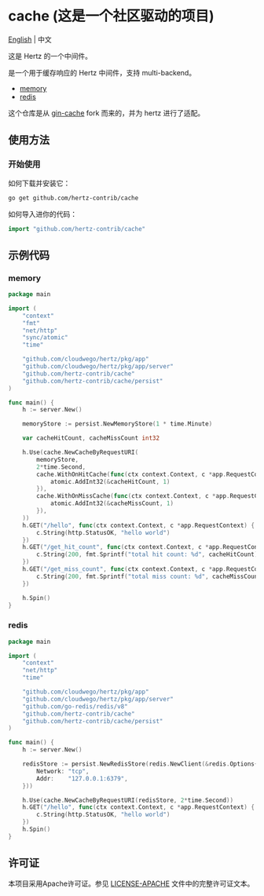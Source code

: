 # cache (这是一个社区驱动的项目)
[English](README.md) | 中文

这是 Hertz 的一个中间件。

是一个用于缓存响应的 Hertz 中间件，支持 multi-backend。

- [memory](#memory)
- [redis](#redis)

这个仓库是从 [gin-cache](https://github.com/chenyahui/gin-cache) fork 而来的，并为 hertz 进行了适配。

## 使用方法

### 开始使用

如何下载并安装它：

```bash
go get github.com/hertz-contrib/cache
```

如何导入进你的代码：

```go
import "github.com/hertz-contrib/cache"
```

## 示例代码

### memory

```go
package main

import (
    "context"
    "fmt"
    "net/http"
    "sync/atomic"
    "time"

    "github.com/cloudwego/hertz/pkg/app"
    "github.com/cloudwego/hertz/pkg/app/server"
    "github.com/hertz-contrib/cache"
    "github.com/hertz-contrib/cache/persist"
)

func main() {
    h := server.New()

    memoryStore := persist.NewMemoryStore(1 * time.Minute)

    var cacheHitCount, cacheMissCount int32

    h.Use(cache.NewCacheByRequestURI(
        memoryStore,
        2*time.Second,
        cache.WithOnHitCache(func(ctx context.Context, c *app.RequestContext) {
            atomic.AddInt32(&cacheHitCount, 1)
        }),
        cache.WithOnMissCache(func(ctx context.Context, c *app.RequestContext) {
            atomic.AddInt32(&cacheMissCount, 1)
        }),
    ))
    h.GET("/hello", func(ctx context.Context, c *app.RequestContext) {
        c.String(http.StatusOK, "hello world")
    })
    h.GET("/get_hit_count", func(ctx context.Context, c *app.RequestContext) {
        c.String(200, fmt.Sprintf("total hit count: %d", cacheHitCount))
    })
    h.GET("/get_miss_count", func(ctx context.Context, c *app.RequestContext) {
        c.String(200, fmt.Sprintf("total miss count: %d", cacheMissCount))
    })

    h.Spin()
}
```

### redis

```go
package main

import (
    "context"
    "net/http"
    "time"

    "github.com/cloudwego/hertz/pkg/app"
    "github.com/cloudwego/hertz/pkg/app/server"
    "github.com/go-redis/redis/v8"
    "github.com/hertz-contrib/cache"
    "github.com/hertz-contrib/cache/persist"
)

func main() {
    h := server.New()

    redisStore := persist.NewRedisStore(redis.NewClient(&redis.Options{
        Network: "tcp",
        Addr:    "127.0.0.1:6379",
    }))

    h.Use(cache.NewCacheByRequestURI(redisStore, 2*time.Second))
    h.GET("/hello", func(ctx context.Context, c *app.RequestContext) {
        c.String(http.StatusOK, "hello world")
    })
    h.Spin()
}
```

## 许可证

本项目采用Apache许可证。参见 [LICENSE-APACHE](LICENSE-APACHE) 文件中的完整许可证文本。